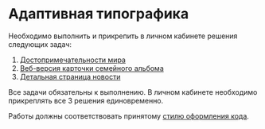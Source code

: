 # Адаптивная типографика

Необходимо выполнить и прикрепить в личном кабинете решения следующих задач:

1. [Достопримечательности мира](./world-sights/)
2. [Веб-версия карточки семейного альбома](./family-album/)
3. [Детальная страница новости](./news-page/)

Все задачи обязательны к выполнению. В личном кабинете необходимо прикреплять все 3 решения единовременно.

Работы должны соответствовать принятому [стилю оформления кода](https://github.com/netology-code/codestyle/tree/master/css).
